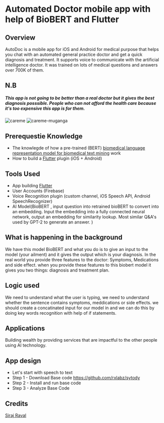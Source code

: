 # Automated Doctor mobile app with help of BioBERT and Flutter

## Overview
 

AutoDoc is a mobile app for iOS and Android for medical purpose that helps you chat with an automated general practice doctor and get a quick diagnosis and treatment. It supports voice to communicate with the artificial intelligence doctor. It was trained on lots of medical questions and answers over 700K of them.

## N.B 
##### This app is not going to be better than a real doctor but it gives the best diagnosis posssible. People who can not afford the health care because it's too expensive this app is for them.

![careme](https://user-images.githubusercontent.com/35916017/72685491-a7025c80-3b25-11ea-938f-2381ff616060.png) 
![careme-muganga](https://user-images.githubusercontent.com/35916017/72685682-470cb580-3b27-11ea-8cf2-6b71924c06fe.png)




## Prerequestie Knowledge
- The knowlegde of how a pre-trained (BERT) [biomedical language representation model for biomedical text mining](https://arxiv.org/pdf/1901.08746.pdf) work
- How to build a [Flutter](https://flutter.dev/) plugin (iOS + Android)



## Tools Used

- App building [Flutter](https://github.com/Desire100/Smart-Detector-Mobile-App-Powered-by-AI/blob/master/Flutter.ipynb) 
- User Accounts (Firebase)
- Voice Recognition plugin (custom channel, iOS Speech API, Android SpeechRecognizer)
- AI Model(BioBERT , input question into retrained bioBERT to convert into an embedding. Input the embedding into a fully connected neural network, output an embedding for similarity lookup. Most similar Q&A's used by GPT-2 to generate an answer. )


## What is happening in the background

We have this model BioBERT and what you do is to  give an input to the model (your ailment) and it gives the output which is your diagnosis. In the real world you provide three features to the doctor: Symptoms, Medications and side effect. when you provide these features to this biobert model it gives you two things: diagnosis and treatment plan.

## Logic used
We need to understand what the user is typing, we need to understand whether the sentence contains symptoms, meddications or side effects. we should create a concatinated input for our model in and we can do this by doing key words recognition with help of  if statements.

## Applications 
Building wealth by providing services that are impactful to the other people using AI technology. 

## App design 

- Let's start with speech to text
- Step 1 - Download Base code https://github.com/rxlabz/sytody
- Step 2 -  Install and run base code
- Step 3 - Analyze Base Code

## Credits
[Siraj Raval](https://github.com/llSourcell)


